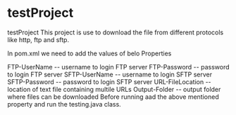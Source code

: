 # testProject

testProject
This project is use to download the file from different protocols like http, ftp and sftp.

In pom.xml we need to add the values of belo Properties

FTP-UserName -- username to login FTP server
FTP-Password -- password to login FTP server
SFTP-UserName -- username to login SFTP server
SFTP-Password -- password to login SFTP server
URL-FileLocation -- location of text file containing multile URLs
Output-Folder -- output folder where files can be downloaded
Before running aad the above mentioned property and run the testing.java class.

